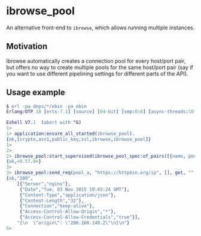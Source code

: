 ibrowse_pool
============

An alternative front-end to `ibrowse`, which allows running multiple instances.

Motivation
----------

ibrowse automatically creates a connection pool for every host/port pair, but
offers no way to create multiple pools for the same host/port pair (say if you
want to use different pipelining settings for different parts of the API).

Usage example
-------------

```erlang
$ erl -pa deps/*/ebin -pa ebin
Erlang/OTP 18 [erts-7.1] [source] [64-bit] [smp:8:8] [async-threads:10] [hipe] [kernel-poll:false] [dtrace]

Eshell V7.1  (abort with ^G)
1>
1> application:ensure_all_started(ibrowse_pool).
{ok,[crypto,asn1,public_key,ssl,ibrowse,ibrowse_pool]}
1>
2>
2> ibrowse_pool:start_supervised(ibrowse_pool_spec:of_pairs([{name, pool_a}])).
{ok,<0.57.0>}
3>
3> ibrowse_pool:send_req(pool_a, "https://httpbin.org/ip", [], get, "", 5000).
{ok,"200",
    [{"Server","nginx"},
     {"Date","Tue, 03 Nov 2015 19:43:24 GMT"},
     {"Content-Type","application/json"},
     {"Content-Length","32"},
     {"Connection","keep-alive"},
     {"Access-Control-Allow-Origin","*"},
     {"Access-Control-Allow-Credentials","true"}],
    "{\n  \"origin\": \"206.160.140.2\"\n}\n"}
5>
```
